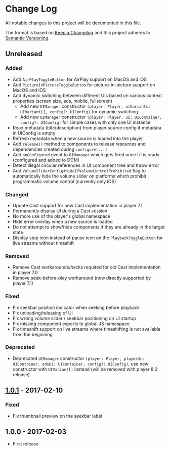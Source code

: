 # Change Log
All notable changes to this project will be documented in this file.

The format is based on [Keep a Changelog](http://keepachangelog.com/) 
and this project adheres to [Semantic Versioning](http://semver.org/).

## Unreleased
### Added
- Add `AirPlayToggleButton` for AirPlay support on MacOS and iOS
- Add `PictureInPictureToggleButton` for picture-in-picture support on MacOS and iOS
- Add dynamic switching between different UIs based on various context properties (screen size, ads, mobile, fullscreen)
  - Add new `UIManager` constructor `(player: Player, uiVariants: UIVariant[], config?: UIConfig)` for dynamic switching
  - Add new `UIManager` constructor `(player: Player, ui: UIContainer, config?: UIConfig)` for simple cases with only one UI instance
- Read metadata (title/description) from player source config if metadata in UIConfig is empty
- Refresh metadata when a new source is loaded into the player
- Add `release()` method to components to release resources and dependencies created during `configure(...)`
- Add `onConfigured` event to `UIManager` which gets fired once UI is ready (configured and added to DOM)
- Detect illegal circular references in UI component tree and throw error
- Add `VolumeSliderConfig#hideIfVolumeControlProhibited` flag to automatically hide the volume slider on platforms which prohibit programmatic volume control (currently only iOS)

### Changed
- Update Cast support for new Cast implementation in player 7.1
- Permanently display UI during a Cast session
- No more use of the player's global namespace
- Hide error overlay when a new source is loaded
- Do not attempt to show/hide components if they are already in the target state
- Display stop icon instead of pause icon on the `PlaybackToggleButton` for live streams without timeshift

### Removed
- Remove Cast workarounds/hacks required for old Cast implementation in player 7.0
- Remove seek-before-play workaround (now directly supported by player 7.1)

### Fixed
- Fix seekbar position indicator when seeking before playback
- Fix unloading/releasing of UI
- Fix wrong volume slider / seekbar positioning on UI startup
- Fix missing component exports to global JS namespace
- Fix timeshift support on live streams where timeshifting is not available from the beginning

### Deprecated
- Deprecated `UIManager` constructor `(player: Player, playerUi: UIContainer, adsUi: UIContainer, config?: UIConfig)`, use new constructor with `UIVariant[]` instead (will be removed with player 8.0 release)

## [1.0.1] - 2017-02-10
### Fixed
- Fix thumbnail preview on the seekbar label

## 1.0.0 - 2017-02-03
- First release

[1.0.1]: https://github.com/bitmovin/bitmovin-player-ui/compare/v1.0.0...v1.0.1